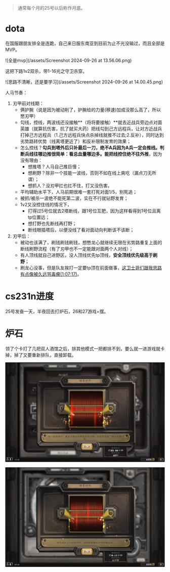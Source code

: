 <!-- ex_nolevel -->
>通常每个月的25号以后称作月底。

# dota
在国服跟朋友排全是连跪，自己来日服东南亚到目前为止不光没输过，而且全部是MVP。

![全是mvp](/assets/Screenshot 2024-09-26 at 13.56.06.png)

这把下路1v2双杀，带1-16光之守卫杀穿。

![思路不清晰，还是要学习](/assets/Screenshot 2024-09-26 at 14.00.45.png)

人马节奏：
1. 刃甲前对线期：
    - 俩护腕（说是因为被动削了，护腕给的力量(移速)加成没那么高了，所以憋刃甲）
    - 勾线，控线，两波线还没接触**（将将要接触）**就去近战兵旁边点对面英雄（就算抗伤害，抗了就买大药）把线勾到己方远程兵，让对方近战兵打掉己方远程兵（1.己方远程兵快点杀掉线就推不过去;2.反补），同时达到劣势路转优势（线离塔更近了）和反补限制发育的效果；
    - 怎么控线？**勾兵到塔外后只补最后一刀，绝不A兵因为A兵一定会推线。判断兵线往哪边推很简单：看总血量哪边多。能把线控住绝不往外推**，因为没有理由：
        - 想推塔？人马自己推巨慢；
        - 想刷野？除非一个技能一波线，否则不如在线上爽吃（漏点刀无所谓）；
        - 想抓人？没刃甲扛也扛不住，打又没伤害。
    - 平均辅助水平下，人马前期很难一套打死对面1/5，别死追；
    - 被抓/被杀一波绝不能死第二波，实在不行就钻野发育；
    - 1v2又没控住线的情况下，
        - 打得过5号位就去2塔断线，跟1号位互肥，因为这样看得到1号位且离tp位置远；
        - 想打野也先断线再打野；
        - 断线眼插塔后，以便没线了看对面动向判断该不该断； 
2. 刃甲后：
    - 被动也该满了，刷钱刷钱刷钱，想憋龙心就继续无限在劣势路重复上面的断线刷野流程（有了刃甲也不一定能跟对面两个人对线）；
    - 有人顶线就自己进野区，没人顶线优先tp顶线，**安全顶线优先级高于刷野**；
    - 刷龙心没事，但是队友挨打一定要tp顶在前面做事，[这卫士哥们跟我思路有点像被久远骂毒瘤(1:07:17)](https://www.bilibili.com/video/BV18pshedEbh)。

# cs231n进度
25号发奋一天，半夜回去打炉石，26和27游戏+摆。

# 炉石
领了个卡打了几把双人酒馆之后，排其他模式一把都排不到，要么就一进游戏就卡掉，掉了又要重新排队，直接卸载。

![傻逼雷火](/assets/休闲模式排不到.png)

![傻逼游戏](/assets/酒馆也排不到.png)